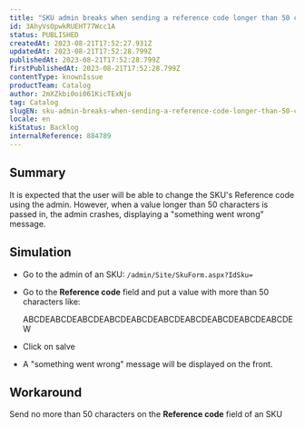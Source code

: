 ```yaml
---
title: "SKU admin breaks when sending a reference code longer than 50 characters"
id: 3AhyVsOpwkRUEHT77Wcc1A
status: PUBLISHED
createdAt: 2023-08-21T17:52:27.931Z
updatedAt: 2023-08-21T17:52:28.799Z
publishedAt: 2023-08-21T17:52:28.799Z
firstPublishedAt: 2023-08-21T17:52:28.799Z
contentType: knownIssue
productTeam: Catalog
author: 2mXZkbi0oi061KicTExNjo
tag: Catalog
slugEN: sku-admin-breaks-when-sending-a-reference-code-longer-than-50-characters
locale: en
kiStatus: Backlog
internalReference: 884789
---
```


## Summary


It is expected that the user will be able to change the SKU's Reference code using the admin. However, when a value longer than 50 characters is passed in, the admin crashes, displaying a "something went wrong" message.


##

## Simulation



- Go to the admin of an SKU: `/admin/Site/SkuForm.aspx?IdSku=`
- Go to the **Reference code** field and put a value with more than 50 characters like:

    ABCDEABCDEABCDEABCDEABCDEABCDEABCDEABCDEABCDEABCDEW

- Click on salve
- A "something went wrong" message will be displayed on the front.


##

## Workaround


Send no more than 50 characters on the **Reference code** field of an SKU





